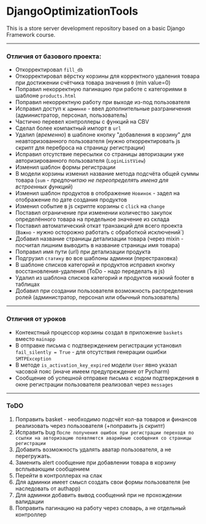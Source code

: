 # DjangoOptimizationTools

This is a store server development repository based on a basic Django Framework course.
________

### Отличия от базового проекта:

- Откорректировал `fill_db`
- Откорректировал вёрстку корзины для корректного удаления товара при достижении счётчика товара значения `0` (min
  value=0)
- Поправил некорректную пагинацию при работе с категориями в шаблоне `products.html`
- Поправил некорректную работу при выходе из-под пользователя
- Исправил доступ к `админке` - ввел дополнительные разграничения (администратор, персонал, пользователь)
- Частично перевел контроллеры с функций на CBV
- Сделал более компактный импорт в `url`
- Удалил (_временно_) в шаблоне кнопку "добавления в корзину" для неавторизованного пользователя (нужно откорректировать
  js скрипт для переброса на страницу регистрации)
- Исправил отсутствие пересылки со страницы авторизации уже авторизированного пользователя (`LoginListView`)
- Изменил шаблон формы регистрации
- В модели корзины изменил название метода подсчёта общей суммы товара (`sum` - *предпочитаю не переопределять имена для
  встроенных функций*)
- Изменил шаблон продуктов в отображение `Новинок` - задел на отображение по дате создания продуктов
- Изменил событие в js скрипте корзины с `click` на `change`
- Поставил ограничение при изменении количество закупок определённого товара на предельное значение из склада
- Поставил автоматический откат транзакций для всего проекта (`Важно` - нужно осторожно работать с обработкой
  исключений`)
- Добавил название страницы детализации товара (через mixin - посчитал лишним выводить в название страницы имя товара)
- Поправил имя пути (url) при детализации продукта
- Подгрузил `статику` во все шаблоны админки (перестраховка)
- В шаблоне списков категорий и продуктов исправил кнопку восстановления-удаления (ToDo - надо переделать в js)
- Удалил из шаблона списков категорий и продуктов нижний footer в таблицах
- Добавил при создании пользователя возможность распределения ролей (администратор, персонал или обычный пользователь)

________

### Отличия от уроков

- Контекстный процессор корзины создал в приложение `baskets` вместо `mainapp`
- В отправке письма с подтверждением регистрации установил `fail_silently = True` - для отсутствия генерации
  ошибки `SMTPException`
- В методе `is_activation_key_expired` модели `User` явно указал часовой пояс (иначе имеем предупреждение от Pycharm)
- Сообщение об успешной отправке письма с кодом подтверждения в окне регистрации пользователя реализовал
  через `messages`

________

### ToDO

1. Поправить basket - необходимо подсчёт кол-ва товаров и финансов реализовать через пользователя (+поправить js скрипт)
2. Исправить
   bug `После получения ошибок при регистрации переходя по ссылки на авторизацию появляются аварийные сообщения со страницы регистрации`
3. Добавить возможность удалять аватар пользователя, а не перегружать.
4. Заменить alert сообщение при добавлении товара в корзину всплывающим сообщением
5. Перейти в контроллерах на слак
6. Для админки имеет смысл создать свои формы пользователя (не наследовать от authapp)
7. Для админки добавить вывод сообщений при не прохождении валидации
8. Поправить пагинацию на работу через словарь, а не отдельный контроллер
